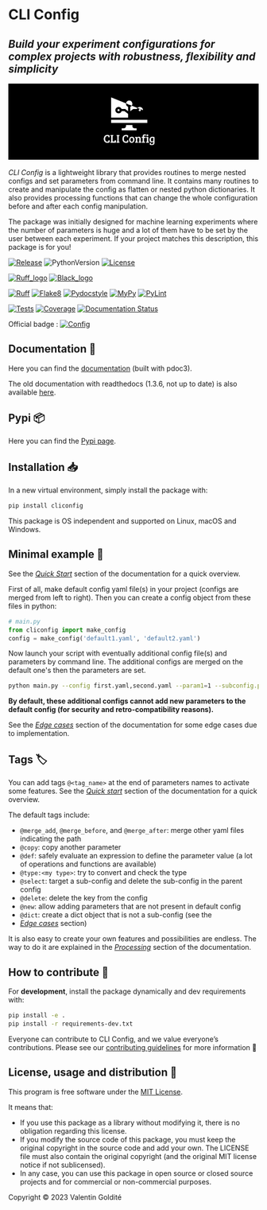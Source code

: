 # CLI Config

## *Build your experiment configurations for complex projects with robustness, flexibility and simplicity*

<p align="center">
  <img src="https://raw.githubusercontent.com/valentingol/cliconfig/main/docs/_static/logo_extend_black.png" />
</p>

*CLI Config* is a lightweight library that provides routines to merge nested configs
and set parameters from command line. It contains many routines to create and manipulate
the config as flatten or nested python dictionaries. It also provides processing functions
that can change the whole configuration before and after each config manipulation.

The package was initially designed for machine learning experiments where the
number of parameters is huge and a lot of them have to be set by the user between
each experiment. If your project matches this description, this package is for you!

[![Release](https://img.shields.io/github/v/tag/valentingol/cliconfig?label=Pypi&logo=pypi&logoColor=yellow)](https://pypi.org/project/cliconfig/)
![PythonVersion](https://img.shields.io/badge/Python-3.7%20%7E%203.11-informational)
[![License](https://img.shields.io/github/license/valentingol/cliconfig?color=999)](https://stringfixer.com/fr/MIT_license)

[![Ruff_logo](https://img.shields.io/endpoint?url=https://raw.githubusercontent.com/charliermarsh/ruff/main/assets/badge/v1.json)](https://github.com/charliermarsh/ruff)
[![Black_logo](https://img.shields.io/badge/code%20style-black-000000.svg)](https://github.com/psf/black)

[![Ruff](https://github.com/valentingol/cliconfig/actions/workflows/ruff.yaml/badge.svg)](https://github.com/valentingol/cliconfig/actions/workflows/ruff.yaml)
[![Flake8](https://github.com/valentingol/cliconfig/actions/workflows/flake.yaml/badge.svg)](https://github.com/valentingol/cliconfig/actions/workflows/flake.yaml)
[![Pydocstyle](https://github.com/valentingol/cliconfig/actions/workflows/pydocstyle.yaml/badge.svg)](https://github.com/valentingol/cliconfig/actions/workflows/pydocstyle.yaml)
[![MyPy](https://github.com/valentingol/cliconfig/actions/workflows/mypy.yaml/badge.svg)](https://github.com/valentingol/cliconfig/actions/workflows/mypy.yaml)
[![PyLint](https://img.shields.io/endpoint?url=https://gist.githubusercontent.com/valentingol/ab12676c87f0eaa715bef0f8ad31a604/raw/cliconfig_pylint.json)](https://github.com/valentingol/cliconfig/actions/workflows/pylint.yaml)

[![Tests](https://github.com/valentingol/cliconfig/actions/workflows/tests.yaml/badge.svg)](https://github.com/valentingol/cliconfig/actions/workflows/tests.yaml)
[![Coverage](https://img.shields.io/endpoint?url=https://gist.githubusercontent.com/valentingol/098e9c7c53be88779ee52ef2f2bc8803/raw/cliconfig_tests.json)](https://github.com/valentingol/cliconfig/actions/workflows/tests.yaml)
[![Documentation Status](https://github.com/valentingol/cliconfig/actions/workflows/pdoc.yaml/badge.svg)](https://valentingol.github.io/cliconfig)

Official badge :
[![Config](https://custom-icon-badges.demolab.com/badge/cliconfig-black?logo=cliconfig)](https://github.com/valentingol/cliconfig)

## Documentation :memo:

Here you can find the [documentation](https://valentingol.github.io/cliconfig) (built with pdoc3).

The old documentation with readthedocs (1.3.6, not up to date) is also available
[here](cliconfig.readthedocs.io).

## Pypi :package:

Here you can find the [Pypi page](https://pypi.org/project/cliconfig/).

## Installation :inbox_tray:

In a new virtual environment, simply install the package with:

```bash
pip install cliconfig
```

This package is OS independent and supported on Linux, macOS and Windows.

## Minimal example :rocket:

See the [*Quick Start*](https://valentingol.github.io/cliconfig/cliconfig.html#quick-start)
section of the documentation for a quick overview.

First of all, make default config yaml file(s) in your project (configs are merged from left to right).
Then you can create a config object from these files in python:

```python
# main.py
from cliconfig import make_config
config = make_config('default1.yaml', 'default2.yaml')
```

Now launch your script with eventually additional config file(s) and parameters by command line.
The additional configs are merged on the default one's then the parameters are set.

```bash
python main.py --config first.yaml,second.yaml --param1=1 --subconfig.param2='foo'
```

**By default, these additional configs cannot add new parameters to the default config
(for security and retro-compatibility reasons).**

See the [*Edge cases*](https://valentingol.github.io/cliconfig/cliconfig.html#edge-cases)
section of the documentation for some edge cases due to implementation.

## Tags :label:

You can add tags `@<tag_name>` at the end of parameters names to activate some features.
See the [*Quick start*](https://valentingol.github.io/cliconfig/cliconfig.html#quick-start)
section of the documentation for a quick overview.

The default tags include:

* `@merge_add`, `@merge_before`, and `@merge_after`: merge other yaml files
  indicating the path
* `@copy`: copy another parameter
* `@def`: safely evaluate an expression to define the parameter value (a lot of
  operations and functions are available)
* `@type:<my type>`: try to convert and check the type
* `@select`: target a sub-config and delete the sub-config in the parent config
* `@delete`: delete the key from the config
* `@new`: allow adding parameters that are not present in default config
* `@dict`: create a dict object that is not a sub-config (see the
* [*Edge cases*](https://valentingol.github.io/cliconfig/cliconfig.html#edge-cases) section)

It is also easy to create your own features and possibilities are endless. The way to do
it are explained in the
[*Processing*](https://valentingol.github.io/cliconfig/cliconfig.html#processing)
section of the documentation.

## How to contribute 👷

For **development**, install the package dynamically and dev requirements with:

```bash
pip install -e .
pip install -r requirements-dev.txt
```

Everyone can contribute to CLI Config, and we value everyone’s contributions.
Please see our [contributing guidelines](CONTRIBUTING.md) for more information 🤗

## License, usage and distribution :scroll:

This program is free software under the [MIT License](LICENSE).

It means that:

* If you use this package as a library without modifying it, there is no obligation
  regarding this license.
* If you modify the source code of this package, you must keep the original copyright
  in the source code and add your own. The LICENSE file must also contain the original
  copyright (and the original MIT license notice if not sublicensed).
* In any case, you can use this package in open source or closed source projects and for
  commercial or non-commercial purposes.

Copyright © 2023 Valentin Goldité
